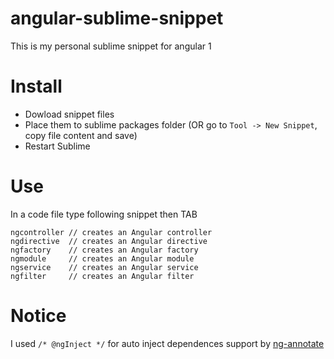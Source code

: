 # angular-sublime-snippet
This is my personal sublime snippet for angular 1

# Install

- Dowload snippet files
- Place them to sublime packages folder (OR go to `Tool -> New Snippet`, copy file content and save)
- Restart Sublime

# Use

In a code file type following snippet then TAB

```
ngcontroller // creates an Angular controller
ngdirective  // creates an Angular directive
ngfactory    // creates an Angular factory
ngmodule     // creates an Angular module
ngservice    // creates an Angular service
ngfilter     // creates an Angular filter
```

# Notice

I used `/* @ngInject */` for auto inject dependences support by [ng-annotate](https://github.com/olov/ng-annotate)
